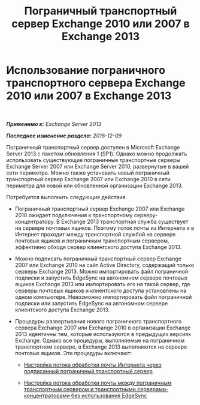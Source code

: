 ﻿---
title: 'Пограничный транспортный сервер Exchange 2010 или 2007 в Exchange 2013'
TOCTitle: Использование пограничного транспортного сервера Exchange 2010 или 2007 в Exchange 2013
ms:assetid: ce99b4bd-868c-4767-9009-e22c17ac0ac7
ms:mtpsurl: https://technet.microsoft.com/ru-ru/library/JJ150569(v=EXCHG.150)
ms:contentKeyID: 50489100
ms.date: 04/30/2018
mtps_version: v=EXCHG.150
ms.translationtype: HT
---

# Использование пограничного транспортного сервера Exchange 2010 или 2007 в Exchange 2013

 

_**Применимо к:** Exchange Server 2013_

_**Последнее изменение раздела:** 2016-12-09_

Пограничный транспортный сервер доступен в Microsoft Exchange Server 2013 с пакетом обновления 1 (SP1). Однако можно продолжать использовать существующие пограничные транспортные серверы Exchange Server 2007 или Exchange Server 2010, развернутые в вашей сети периметра. Можно также установить новый пограничный транспортный сервер Exchange 2007 или Exchange 2010 в сети периметра для новой или обновленной организации Exchange 2013.

Потребуется выполнить следующие действия.

  - Пограничный транспортный сервер Exchange 2007 или Exchange 2010 ожидает подключения к транспортному серверу-концентратору. В Exchange 2013 транспортная служба существует на сервере почтовых ящиков. Поэтому поток почты из Интернета и в Интернет проходит между транспортной службой на сервере почтовых ящиков и пограничным транспортным сервером, эффективно обходя сервер клиентского доступа Exchange 2013.

  - Можно подписать пограничный транспортный сервер Exchange 2007 или Exchange 2010 на сайт Active Directory, содержащий только серверы Exchange 2013. Можно импортировать файл пограничной подписки и запустить EdgeSync на автономном сервере почтовых ящиков Exchange 2013 или импортировать его на такой сервер, где серверы почтовых ящиков и клиентского доступа установлены на одном компьютере. Невозможно импортировать файл пограничной подписки или запустить EdgeSync на автономном сервере клиентского доступа Exchange 2013.

  - Процедуры развертывания нового пограничного транспортного сервера Exchange 2007 или Exchange 2010 в организации Exchange 2013 идентичны тем, которые используются в предыдущих версиях Exchange. Однако все процедуры, выполняемые на пограничном транспортном сервере, в Exchange 2013 выполняются на сервере почтовых ящиков. Эти процедуры включают:
    
      - [Настройка потока обработки почты Интернета через подписанный пограничный транспортный сервер](https://go.microsoft.com/fwlink/p/?linkid=275859)
    
      - [Настройка потока обработки почты между пограничным транспортным сервером и транспортными серверами-концентраторами без использования EdgeSync](https://go.microsoft.com/fwlink/p/?linkid=276661)


